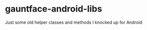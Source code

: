 gauntface-android-libs
======================

Just some old helper classes and methods I knocked up for Android
